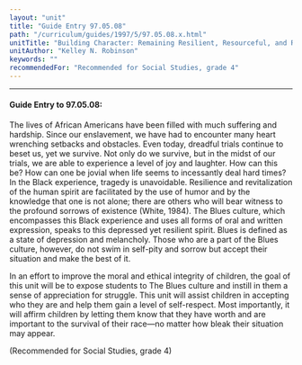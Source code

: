 ```yaml
---
layout: "unit"
title: "Guide Entry 97.05.08"
path: "/curriculum/guides/1997/5/97.05.08.x.html"
unitTitle: "Building Character: Remaining Resilient, Resourceful, and Responsible in the Face of Adversity"
unitAuthor: "Kelley N. Robinson"
keywords: ""
recommendedFor: "Recommended for Social Studies, grade 4"
---
```

<body>
<hr/>
 <h4>
  Guide Entry to 97.05.08:
 </h4>
 The lives of African Americans have been filled with much suffering and hardship. Since our enslavement, we have had to encounter many heart wrenching setbacks and obstacles. Even today, dreadful trials continue to beset us, yet we survive. Not only do we survive, but in the midst of our trials, we are able to experience a level of joy and laughter. How can this be? How can one be jovial when life seems to incessantly deal hard times? In the Black experience, tragedy is unavoidable. Resilience and revitalization of the human spirit are facilitated by the use of humor and by the knowledge that one is not alone; there are others who will bear witness to the profound sorrows of existence (White, 1984). The Blues culture, which encompasses this Black experience and uses all forms of oral and written expression, speaks to this depressed yet resilient spirit. Blues is defined as a state of depression and melancholy. Those who are a part of the Blues culture, however, do not swim in self-pity and sorrow but accept their situation and make the best of it.
 <p>
  In an effort to improve the moral and ethical integrity of children, the goal of this unit will be to expose students to The Blues culture and instill in them a sense of appreciation for struggle. This unit will assist children in accepting who they are and help them gain a level of self-respect. Most importantly, it will affirm children by letting them know that they have worth and are important to the survival of their race—no matter how bleak their situation may appear.
 </p>
 <p>
  (Recommended for Social Studies, grade 4)
 </p>

</body>